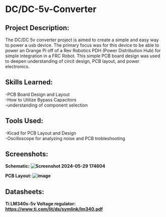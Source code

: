 <h1>DC/DC-5v-Converter</h1>

<h2>Project Description:</h2>

The DC/DC 5v converter project is aimed to create a simple and easy way to power a usb device. The primary focus was for this device to be able to power an Orange Pi off of a Rev Robotics PDH (Power Distribution Hub) for simple integration in a FRC Robot. This simple PCB board design was used to deepen understanding of circit design, PCB layout, and power electronics.

<h2>Skills Learned:</h2>

-PCB Board Design and Layout  
-How to Utilize Bypass Capacitors  
-understanding of component selection  

<h2>Tools Used:</h2>

-Kicad for PCB Layout and Design  
-Oscilloscope for analyzing noise and PCB trobleshooting  

<h2>Screenshots:</h2>

<b>Schematic:<b>
![Screenshot 2024-05-29 174604](https://github.com/AlexRojasx/DC-5v-Converter/assets/116775585/69c431ad-4705-4799-8331-c287a15f6997)

<b>PCB Layout:<b>
![image](https://github.com/AlexRojasx/DC-5v-Converter/assets/116775585/4ca510a2-1d68-46a5-90e8-28dfc4d35848)

<h2>Datasheets:</h2>

Ti LM340s-5v Voltage regulator: https://www.ti.com/lit/ds/symlink/lm340.pdf 
